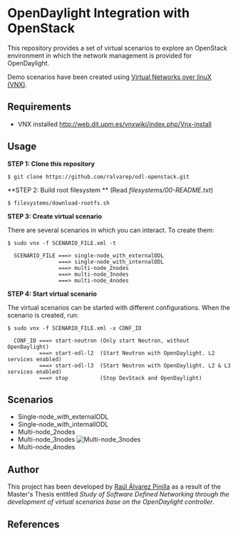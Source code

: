 # OpenDaylight Integration with OpenStack
This repository provides a set of virtual scenarios to explore an OpenStack environment in which the network management is provided for OpenDaylight.

Demo scenarios have been created using [Virtual Networks over linuX (VNX)](http://www.dit.upm.es/~vnx/).

## Requirements

 - VNX installed http://web.dit.upm.es/vnxwiki/index.php/Vnx-install

## Usage

**STEP 1: Clone this repository**
~~~
$ git clone https://github.com/ralvarep/odl-openstack.git
~~~

**STEP 2: Build root filesystem ** (Read *filesystems/00-README.txt*)
~~~
$ filesystems/download-rootfs.sh
~~~

**STEP 3: Create virtual scenario**

There are several scenarios in which you can interact. To create them:
~~~
$ sudo vnx -f SCENARIO_FILE.xml -t

  SCENARIO_FILE ===> single-node_with_externalODL
                ===> single-node_with_internalODL
                ===> multi-node_2nodes
                ===> multi-node_3nodes
                ===> multi-node_4nodes
~~~

**STEP 4: Start virtual scenario**

The virtual scenarios can be started with different configurations. When the scenario is created, run:
~~~
$ sudo vnx -f SCENARIO_FILE.xml -x CONF_ID

  CONF_ID ===> start-neutron (Only start Neutron, without OpenDaylight)
          ===> start-odl-l2  (Start Neutron with OpenDaylight. L2 services enabled)
          ===> start-odl-l3  (Start Neutron with OpenDaylight. L2 & L3 services enabled)
          ===> stop          (Stop DevStack and OpenDaylight)
~~~

## Scenarios

* Single-node_with_externalODL
* Single-node_with_internallODL
* Multi-node_2nodes
* Multi-node_3nodes
![Multi-node_3nodes](https://raw.githubusercontent.com/ralvarep/odl-openstack/master/network_maps/multi-node_3nodes.jpg)
* Multi-node_4nodes


## Author

This project has been developed by [Raúl Álvarez Pinilla](http://github.com/ralvarep) as a result of the Master's Thesis entitled *Study of Software Defined Networking through the development of virtual scenarios base on the OpenDaylight controller*.


## References

